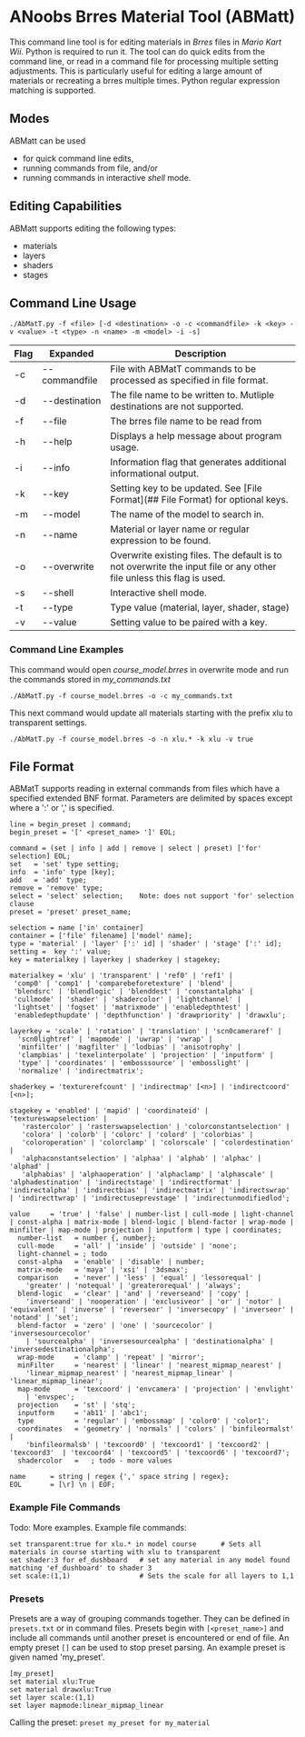 # ANoobs Brres Material Tool (ABMatt)
This command line tool is for editing materials in _Brres_ files in _Mario Kart Wii_. Python is required to run it. The tool can do quick edits from the command line, or read in a command file for processing multiple setting adjustments. This is particularly useful for editing a large amount of materials or recreating a brres multiple times. Python regular expression matching is supported.

## Modes
ABMatt can be used 
* for quick command line edits, 
* running commands from file, and/or 
* running commands in interactive *shell* mode.

## Editing Capabilities
ABMatt supports editing the following types:
* materials
* layers
* shaders
* stages

## Command Line Usage
```
./AbMatT.py -f <file> [-d <destination> -o -c <commandfile> -k <key> -v <value> -t <type> -n <name> -m <model> -i -s]
```
| Flag |Expanded| Description |
|---|---|---|
| -c | --commandfile | File with ABMatT commands to be processed as specified in file format. |
| -d | --destination | The file name to be written to. Mutliple destinations are not supported. |
| -f | --file | The brres file name to be read from |
| -h | --help | Displays a help message about program usage. |
| -i | --info | Information flag that generates additional informational output. |
| -k | --key | Setting key to be updated. See [File Format](## File Format) for optional keys. |
| -m | --model | The name of the model to search in. |
| -n | --name | Material or layer name or regular expression to be found. |
| -o | --overwrite | Overwrite existing files. The default is to not overwrite the input file or any other file unless this flag is used. |
| -s | --shell | Interactive shell mode. |
| -t | --type | Type value (material, layer, shader, stage) |
| -v | --value | Setting value to be paired with a key. |

### Command Line Examples
This command would open *course_model.brres* in overwrite mode and run the commands stored in *my_commands.txt*
```
./AbMatT.py -f course_model.brres -o -c my_commands.txt
```
This next command would update all materials starting with the prefix xlu to transparent settings.
```
./AbMatT.py -f course_model.brres -o -n xlu.* -k xlu -v true
```

## File Format
ABMatT supports reading in external commands from files which have a specified extended BNF format.
Parameters are delimited by spaces except where a ':' or ',' is specified.
```
line = begin_preset | command;
begin_preset = '[' <preset_name> ']' EOL; 

command = (set | info | add | remove | select | preset) ['for' selection] EOL;
set   = 'set' type setting;
info  = 'info' type [key];
add   = 'add' type;
remove = 'remove' type;
select = 'select' selection;    Note: does not support 'for' selection clause
preset = 'preset' preset_name;

selection = name ['in' container]
container = ['file' filename] ['model' name];
type = 'material' | 'layer' [':' id] | 'shader' | 'stage' [':' id];
setting =  key ':' value;
key = materialkey | layerkey | shaderkey | stagekey;

materialkey = 'xlu' | 'transparent' | 'ref0' | 'ref1' |
 'comp0' | 'comp1' | 'comparebeforetexture' | 'blend' |
 'blendsrc' | 'blendlogic' | 'blenddest' | 'constantalpha' |
 'cullmode' | 'shader' | 'shadercolor' | 'lightchannel' |
 'lightset' | 'fogset' | 'matrixmode' | 'enabledepthtest' |
 'enabledepthupdate' | 'depthfunction' | 'drawpriority' | 'drawxlu';

layerkey = 'scale' | 'rotation' | 'translation' | 'scn0cameraref' |
  'scn0lightref' | 'mapmode' | 'uwrap' | 'vwrap' |    
  'minfilter' | 'magfilter' | 'lodbias' | 'anisotrophy' |
  'clampbias' | 'texelinterpolate' | 'projection' | 'inputform' |
  'type' | 'coordinates' | 'embosssource' | 'embosslight' |
  'normalize' | 'indirectmatrix';

shaderkey = 'texturerefcount' | 'indirectmap' [<n>] | 'indirectcoord' [<n>];

stagekey = 'enabled' | 'mapid' | 'coordinateid' | 'textureswapselection' |
   'rastercolor' | 'rasterswapselection' | 'colorconstantselection' |
   'colora' | 'colorb' | 'colorc' | 'colord' | 'colorbias' |
   'coloroperation' | 'colorclamp' | 'colorscale' | 'colordestination' |
   'alphaconstantselection' | 'alphaa' | 'alphab' | 'alphac' | 'alphad' |
   'alphabias' | 'alphaoperation' | 'alphaclamp' | 'alphascale' | 'alphadestination' | 'indirectstage' | 'indirectformat' | 'indirectalpha' | 'indirectbias' | 'indirectmatrix' | 'indirectswrap' | 'indirecttwrap' | 'indirectuseprevstage' | 'indirectunmodifiedlod';

value     = 'true' | 'false' | number-list | cull-mode | light-channel | const-alpha | matrix-mode | blend-logic | blend-factor | wrap-mode | minfilter | map-mode | projection | inputform | type | coordinates;
  number-list   = number {, number};
  cull-mode     = 'all' | 'inside' | 'outside' | 'none';
  light-channel = ; todo
  const-alpha   = 'enable' | 'disable' | number;
  matrix-mode   = 'maya' | 'xsi' | '3dsmax';
  comparison    = 'never' | 'less' | 'equal' | 'lessorequal' |  
    'greater' | 'notequal' | 'greaterorequal' | 'always';
  blend-logic   = 'clear' | 'and' | 'reverseand' | 'copy' |
    'inverseand' | 'nooperation' | 'exclusiveor' | 'or' | 'notor' | 'equivalent' | 'inverse' | 'reverseor' | 'inversecopy' | 'inverseor' | 'notand' | 'set';
  blend-factor  = 'zero' | 'one' | 'sourcecolor' | 'inversesourcecolor'
    | 'sourcealpha' | 'inversesourcealpha' | 'destinationalpha' | 'inversedestinationalpha';
  wrap-mode     = 'clamp' | 'repeat' | 'mirror';
  minFilter     = 'nearest' | 'linear' | 'nearest_mipmap_nearest' |
    'linear_mipmap_nearest' | 'nearest_mipmap_linear' | 'linear_mipmap_linear';
  map-mode      = 'texcoord' | 'envcamera' | 'projection' | 'envlight'  
    | 'envspec';
  projection    = 'st' | 'stq';
  inputform     = 'ab11' | 'abc1';
  type          = 'regular' | 'embossmap' | 'color0' | 'color1';
  coordinates   = 'geometry' | 'normals' | 'colors' | 'binfileormalst' |    
    'binfileormalsb' | 'texcoord0' | 'texcoord1' | 'texcoord2' | 'texcoord3'  | 'texcoord4' | 'texcoord5' | 'texcoord6' | 'texcoord7';
  shadercolor   =   ; todo - more values

name      = string | regex {',' space string | regex};
EOL       = [\r] \n | EOF;
```

### Example File Commands
Todo: More examples.
Example file commands:
```
set transparent:true for xlu.* in model course      # Sets all materials in course starting with xlu to transparent
set shader:3 for ef_dushboard   # set any material in any model found matching 'ef_dushboard' to shader 3
set scale:(1,1)                 # Sets the scale for all layers to 1,1
```

### Presets
Presets are a way of grouping commands together. They can be defined in `presets.txt` or in command files.
Presets begin with `[<preset_name>]` and include all commands until another preset is encountered or end of file. 
An empty preset `[]` can be used to stop preset parsing. An example preset is given named 'my_preset'.
```
[my_preset]
set material xlu:True
set material drawxlu:True
set layer scale:(1,1)
set layer mapmode:linear_mipmap_linear
```
Calling the preset:
`preset my_preset for my_material`